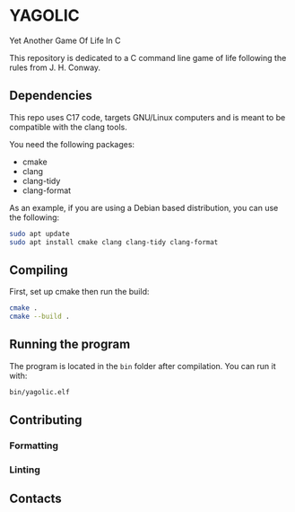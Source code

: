 # YAGOLIC

Yet Another Game Of Life In C

This repository is dedicated to a C command line game of life following the rules from J. H. Conway.

## Dependencies

This repo uses C17 code, targets GNU/Linux computers and is meant to be compatible with the clang tools.

You need the following packages:

- cmake
- clang
- clang-tidy
- clang-format

As an example, if you are using a Debian based distribution, you can use the following:

```sh
sudo apt update
sudo apt install cmake clang clang-tidy clang-format
```

## Compiling

First, set up cmake then run the build:

```sh
cmake .
cmake --build .
```

## Running the program

The program is located in the `bin` folder after compilation.
You can run it with:

```sh
bin/yagolic.elf
```

## Contributing

### Formatting

### Linting

## Contacts
